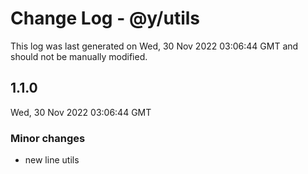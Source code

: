 # Change Log - @y/utils

This log was last generated on Wed, 30 Nov 2022 03:06:44 GMT and should not be manually modified.

## 1.1.0
Wed, 30 Nov 2022 03:06:44 GMT

### Minor changes

- new line utils

